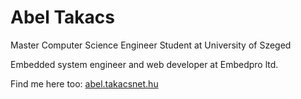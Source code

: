 <h1>Abel Takacs</h1>
<p>Master Computer Science Engineer Student at University of Szeged</p>
<p>Embedded system engineer and web developer at Embedpro ltd.</p>

<p>Find me here too: <a href='https://abel.takacsnet.hu'>abel.takacsnet.hu</a></p>
